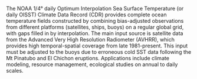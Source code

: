 The NOAA 1/4° daily Optimum Interpolation Sea Surface Temperature (or daily OISST) Climate Data Record (CDR) provides complete ocean temperature fields constructed by combining bias-adjusted observations from different platforms (satellites, ships, buoys) on a regular global grid, with gaps filled in by interpolation. The main input source is satellite data from the Advanced Very High Resolution Radiometer (AVHRR), which provides high temporal-spatial coverage from late 1981-present. This input must be adjusted to the buoys due to erroneous cold SST data following the Mt Pinatubo and El Chichon eruptions. Applications include climate modeling, resource management, ecological studies on annual to daily scales.
